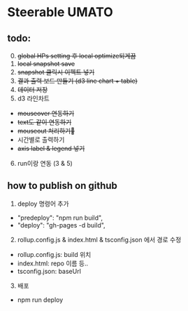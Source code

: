 # Steerable UMATO

## todo:
0. ~~global HPs setting 후 local optimize되게끔~~
1. ~~local snapshot save~~
2. ~~snapshot 클릭시 이펙트 넣기~~
3. ~~결과 출력 보드 만들기 (d3 line chart + table)~~
4. ~~데이터 저장~~
5. d3 라인차트
- ~~mouseover 연동하기~~
- ~~text도 같이 연동하기~~
- ~~mouseout 처리하기~~
- 시간별로 출력하기
- ~~axis label & legend 넣기~~
6. run이랑 연동 (3 & 5)

## how to publish on github
1. deploy 명령어 추가
- "predeploy": "npm run build",
- "deploy": "gh-pages -d build",
2. rollup.config.js & index.html & tsconfig.json 에서 경로 수정
- rollup.config.js: build 위치
- index.html: repo 이름 등..
- tsconfig.json: baseUrl
3. 배포
- npm run deploy